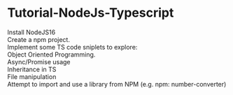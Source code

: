 # Tutorial-NodeJs-Typescript

Install NodeJS16                                                                <br/>
Create a npm project.                                                           <br/>
Implement some TS code sniplets to explore:                                     <br/>
Object Oriented Programming.                                                    <br/>
Async/Promise usage                                                             <br/>
Inheritance in TS                                                               <br/>
File manipulation                                                               <br/>
Attempt to import and use a library from NPM (e.g. npm: number-converter)       <br/>
